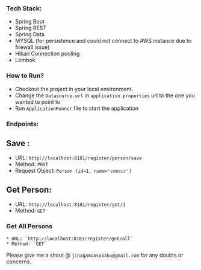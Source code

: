 ### Tech Stack:
* Spring Boot
* Spring REST
* Spring Data
* MYSQL (for persistence and could not connect to AWS instance due to firewall issue)
* Hikari Connection pooling
* Lombok

### How to Run?
* Checkout the project in your local environment.
* Change the `Datasource.url` in `application.properties` url to the one you wanted to point to
* Run `ApplicationRunner` file to start the application

### Endpoints:
 ## Save :
   * URL: `http://localhost:8181/register/person/save` 
   * Method: `POST`
   * Request Object: `Person (id=1, name='concur')`
  
 ## Get Person:
   * URL: `http://localhost:8181/register/get/1` 
   * Method: `GET`
  
 ### Get All Persons
    * URL: `http://localhost:8181/register/get/all` 
    * Method: `GET`
    
    
Please give me a shout @ `jinagamvasubabu@gmail.com` for any doubts or concerns.     
        

